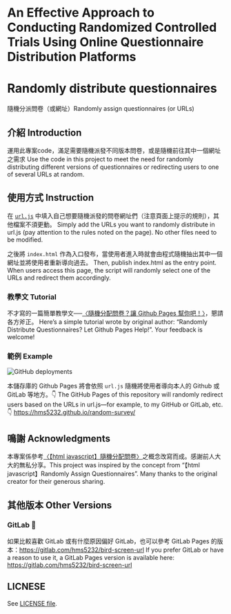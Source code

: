# An Effective Approach to Conducting Randomized Controlled Trials Using Online Questionnaire Distribution Platforms

# Randomly distribute questionnaires
隨機分派問卷（或網址）Randomly assign questionnaires (or URLs)

## 介紹 Introduction
運用此專案code，滿足需要隨機派發不同版本問卷，或是隨機前往其中一個網址之需求 Use the code in this project to meet the need for randomly distributing different versions of questionnaires or redirecting users to one of several URLs at random.

## 使用方式 Instruction
在 [`url.js`](url.js) 中填入自己想要隨機派發的問卷網址們（注意頁面上提示的規則），其他檔案不須更動。 Simply add the URLs you want to randomly distribute in url.js (pay attention to the rules noted on the page). No other files need to be modified.

之後將 `index.html` 作為入口發布，當使用者進入時就會由程式隨機抽出其中一個網址並將使用者重新導向過去。 Then, publish index.html as the entry point. When users access this page, the script will randomly select one of the URLs and redirect them accordingly.

### 教學文 Tutorial
不才寫的一篇簡單教學文──[〈隨機分配問卷？讓 Github Pages 幫你吧！〉](https://hms5232.medium.com/%E9%9A%A8%E6%A9%9F%E5%88%86%E9%85%8D%E5%95%8F%E5%8D%B7-%E8%AE%93-github-pages-%E5%B9%AB%E4%BD%A0%E5%90%A7-764372f26cd9)，懇請各方斧正。 Here’s a simple tutorial wrote by original author: “Randomly Distribute Questionnaires? Let Github Pages Help!”. Your feedback is welcome!

### 範例 Example
![GitHub deployments](https://img.shields.io/github/deployments/hms5232/random-survey/github-pages)

本儲存庫的 Github Pages 將會依照 `url.js` 隨機將使用者導向本人的 Github 或 GitLab 等地方。👇  The GitHub Pages of this repository will randomly redirect users based on the URLs in url.js—for example, to my GitHub or GitLab, etc.👇
https://hms5232.github.io/random-survey/

## 鳴謝 Acknowledgments
本專案係參考[〈【html javascript】隨機分配問卷〉](http://g23988.blogspot.com/2015/08/html-javascript.html)之概念改寫而成。感謝前人大大的無私分享。This project was inspired by the concept from “【html javascript】Randomly Assign Questionnaires”. Many thanks to the original creator for their generous sharing.

## 其他版本 Other Versions
### GitLab 🦊
如果比較喜歡 GitLab 或有什麼原因偏好 GitLab，也可以參考 GitLab Pages 的版本：https://gitlab.com/hms5232/bird-screen-url If you prefer GitLab or have a reason to use it, a GitLab Pages version is available here: https://gitlab.com/hms5232/bird-screen-url

## LICNESE
See [LICENSE file](LICENSE).

